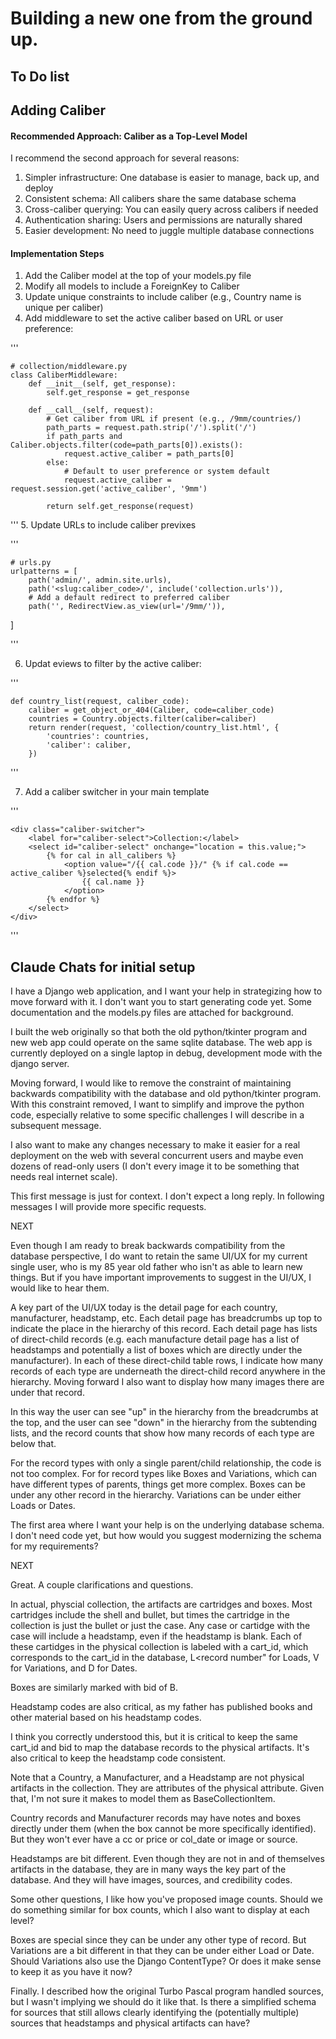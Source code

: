 # Building a new one from the ground up.

## To Do list

## Adding Caliber

#### Recommended Approach: Caliber as a Top-Level Model
I recommend the second approach for several reasons:

1. Simpler infrastructure: One database is easier to manage, back up, and deploy
2. Consistent schema: All calibers share the same database schema
3. Cross-caliber querying: You can easily query across calibers if needed
4. Authentication sharing: Users and permissions are naturally shared
5. Easier development: No need to juggle multiple database connections

#### Implementation Steps

1. Add the Caliber model at the top of your models.py file
2. Modify all models to include a ForeignKey to Caliber
3. Update unique constraints to include caliber (e.g., Country name is unique per caliber)
4. Add middleware to set the active caliber based on URL or user preference:

'''

    # collection/middleware.py
    class CaliberMiddleware:
        def __init__(self, get_response):
            self.get_response = get_response

        def __call__(self, request):
            # Get caliber from URL if present (e.g., /9mm/countries/)
            path_parts = request.path.strip('/').split('/')
            if path_parts and Caliber.objects.filter(code=path_parts[0]).exists():
                request.active_caliber = path_parts[0]
            else:
                # Default to user preference or system default
                request.active_caliber = request.session.get('active_caliber', '9mm')
                
            return self.get_response(request)
'''
5. Update URLs to include caliber previxes

'''

    # urls.py
    urlpatterns = [
        path('admin/', admin.site.urls),
        path('<slug:caliber_code>/', include('collection.urls')),
        # Add a default redirect to preferred caliber
        path('', RedirectView.as_view(url='/9mm/')),
]

'''

6. Updat eviews to filter by the active caliber:

'''

    def country_list(request, caliber_code):
        caliber = get_object_or_404(Caliber, code=caliber_code)
        countries = Country.objects.filter(caliber=caliber)
        return render(request, 'collection/country_list.html', {
            'countries': countries,
            'caliber': caliber,
        })

'''

7. Add a caliber switcher in your main template

'''

    <div class="caliber-switcher">
        <label for="caliber-select">Collection:</label>
        <select id="caliber-select" onchange="location = this.value;">
            {% for cal in all_calibers %}
                <option value="/{{ cal.code }}/" {% if cal.code == active_caliber %}selected{% endif %}>
                    {{ cal.name }}
                </option>
            {% endfor %}
        </select>
    </div>

'''


## Claude Chats for initial setup

I have a Django web application, and I want your help in strategizing how to move forward with it.   I don't want you to start generating code yet. Some documentation and the models.py files are attached for background.

I built the web originally so that both the old python/tkinter program and new web app could operate on the same sqlite database.  The web app is currently deployed on a single laptop in debug, development mode with the django server.

Moving forward, I would like to remove the constraint of maintaining backwards compatibility with the database and old python/tkinter program.  With this constraint removed, I want to simplify and improve the python code, especially relative to some specific challenges I will describe in a subsequent message.

I also want to make any changes necessary to make it easier for a real deployment on the web with several concurrent users and maybe even dozens of read-only users (I don't every image it to be something that needs real internet scale).

This first message is just for context.  I don't expect a long reply.  In following messages I will provide more specific requests.

NEXT

Even though I am ready to break backwards compatibility from the database perspective, I do want to retain the same UI/UX for my current single user, who is my 85 year old father who isn't as able to learn new things.   But if you have important improvements to suggest in the UI/UX, I would like to hear them.  

A key part of the UI/UX today is the detail page for each country, manufacturer, headstamp, etc.  Each detail page has breadcrumbs up top to indicate the place in the hierarchy of this record.  Each detail page has lists of direct-child records (e.g. each manufacture detail page has a list of headstamps and potentially a list of boxes which are directly under the manufacturer).  In each of these direct-child table rows, I indicate how many records of each type are underneath the direct-child record anywhere in the hierarchy.  Moving forward I also want to display how many images there are under that record.

In this way the user can see "up" in the hierarchy from the breadcrumbs at the top, and the user can see "down" in the hierarchy from the subtending lists, and the record counts that show how many records of each type are below that.

For the record types with only a single parent/child relationship, the code is not too complex.  For for record types like Boxes and Variations, which can have different types of parents, things get more complex.  Boxes can be under any other record in the hierarchy.  Variations can be under either Loads or Dates.

The first area where I want your help is on the underlying database schema.  I don't need code yet, but how would you suggest modernizing the schema for my requirements?

NEXT

Great.  A couple clarifications and questions.

In actual, physcial collection, the artifacts are cartridges and boxes.   Most cartridges include the shell and bullet, but times the cartridge in the collection is just the bullet or just the case.  Any case or cartidge with the case will include a headstamp, even if the headstamp is blank.  Each of these cartidges in the physical collection is labeled with a cart_id, which corresponds to the cart_id in the database, L<record number" for Loads, V<record number> for Variations, and D<record number> for Dates.

Boxes are similarly marked with bid of B<record number>.

Headstamp codes are also critical, as my father has published books and other material based on his headstamp codes.

I think you correctly understood this, but it is critical to keep the same cart_id and bid to map the database records to the physical artifacts.  It's also critical to keep the headstamp code consistent.

Note that a Country, a Manufacturer, and a Headstamp are not physical artifacts in the collection.  They are attributes of the physical attribute.  Given that, I'm not sure it makes to model them as BaseCollectionItem.  

Country records and Manufacturer records may have notes and boxes directly under them (when the box cannot be more specifically identified).  But they won't ever have a cc or price or col_date or image or source.

Headstamps are bit different.  Even though they are not in and of themselves artifacts in the database, they are in many ways the key part of the database.  And they will have images, sources, and credibility codes.

Some other questions, I like how you've proposed image counts.  Should we do something similar for box counts, which I also want to display at each level?

Boxes are special since they can be under any other type of record.  But Variations are a bit different in that they can be under either Load or Date.  Should Variations also use the Django ContentType?  Or does it make sense to keep it as you have it now?

Finally.  I described how the original Turbo Pascal program handled sources, but I wasn't implying we should do it like that.  Is there a simplified schema for sources that still allows clearly identifying the (potentially multiple) sources that headstamps and physical artifacts can have?  

